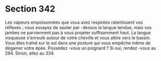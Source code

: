 # Section 342

Les vapeurs empoisonnées que vous avez respirées ralentissent vos réflexes  ; vous
essayez de sauter par -dessus la langue tendue, mais vos jambes ne parviennent pas à vous
projeter suffisamment haut. La langue visqueuse s'enroule autour de votre cheville et
vous attire vers le bassin. Vous êtes traîné sur le sol dans une posture qui vous empêche
même de dégainer votre épée. Possédez -vous un poignard  ? Si oui, rendez -vous au 294.
Sinon, allez au 334.